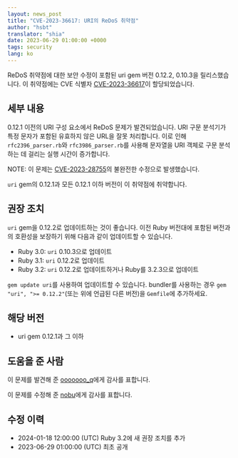 ```yaml
---
layout: news_post
title: "CVE-2023-36617: URI의 ReDoS 취약점"
author: "hsbt"
translator: "shia"
date: 2023-06-29 01:00:00 +0000
tags: security
lang: ko
---
```


ReDoS 취약점에 대한 보안 수정이 포함된 uri gem 버전 0.12.2, 0.10.3을 릴리스했습니다.
이 취약점에는 CVE 식별자 [CVE-2023-36617](https://www.cve.org/CVERecord?id=CVE-2023-36617)이 할당되었습니다.

## 세부 내용

0.12.1 이전의 URI 구성 요소에서 ReDoS 문제가 발견되었습니다. URI 구문 분석기가 특정 문자가 포함된 유효하지 않은 URL을 잘못 처리합니다. 이로 인해 `rfc2396_parser.rb`와 `rfc3986_parser.rb`를 사용해 문자열을 URI 객체로 구문 분석하는 데 걸리는 실행 시간이 증가합니다.

NOTE: 이 문제는 [CVE-2023-28755](https://www.ruby-lang.org/en/news/2023/03/28/redos-in-uri-cve-2023-28755/)의 불완전한 수정으로 발생했습니다.

`uri` gem의 0.12.1과 모든 0.12.1 이하 버전이 이 취약점에 취약합니다.

## 권장 조치

`uri` gem을 0.12.2로 업데이트하는 것이 좋습니다. 이전 Ruby 버전대에 포함된 버전과의 호환성을 보장하기 위해 다음과 같이 업데이트할 수 있습니다.

* Ruby 3.0: `uri` 0.10.3으로 업데이트
* Ruby 3.1: `uri` 0.12.2로 업데이트
* Ruby 3.2: `uri` 0.12.2로 업데이트하거나 Ruby를 3.2.3으로 업데이트

`gem update uri`를 사용하여 업데이트할 수 있습니다. bundler를 사용하는 경우 `gem "uri", ">= 0.12.2"`(또는 위에 언급된 다른 버전)을 `Gemfile`에 추가하세요.

## 해당 버전

* uri gem 0.12.1과 그 이하

## 도움을 준 사람

이 문제를 발견해 준 [ooooooo_q](https://hackerone.com/ooooooo_q)에게 감사를 표합니다.

이 문제를 수정해 준 [nobu](https://github.com/nobu)에게 감사를 표합니다.

## 수정 이력

* 2024-01-18 12:00:00 (UTC) Ruby 3.2에 새 권장 조치를 추가
* 2023-06-29 01:00:00 (UTC) 최초 공개
